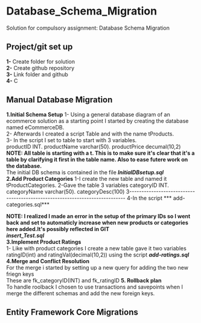 # Database_Schema_Migration
Solution for compulsory assignment: Database Schema Migration </br>
## Project/git set up </br>
__1-__ Create folder for solution </br>
__2-__ Create github repository </br>
__3-__ Link folder and github</br>
__4-__ C</br>
 
## Manual Database Migration
__1.Initial Schema Setup__
1- Using a general database diagram of an ecommerce solution as a starting point I started by creating the database named eCommerceDB.</br>
2- Afterwards I created a script Table and with the name tProducts. </br>
3- In the script I set to table to start with 3 variables. </br>
productID INT. productName varchar(50). productPrice decumal(10,2) </br>
**NOTE: All table is starting with a t. This is to make sure it's clear that it's a table by clarifying it first in the table name. Also to ease futere work on the database.** </br>
The initial DB schema is contained in the file ***InitialDBsetup.sql*** </br>
__2.Add Product Categories__
1-I create the new table and named it tProductCategories.
2-Gave the table 3 variables categoryID INT. categoryName varchar(50). categoryDesc(100)
3----------------------------------------------------------------------------
4-In the script *** add-categories.sql*** 

**NOTE: I realized I made an error in the setup of the primary IDs so I went back and set to automaticly increase when new products or categories here added.It's possibly reflected in GIT** </br>
***insert_Test.sql*** </br>
__3.Implement Product Ratings__</br>
1- Like with product categories I create a new table gave it two variables ratingID(int) and ratingVal(decimal(10,2)) using the script ***add-ratings.sql***</br>
__4.Merge and Conflict Resolution__</br>
For the merge i started by setting up a new query for adding the two new friegn keys </br>
These are fk_categoryID(INT) and fk_ratingID
__5. Rollback plan__</br>
To handle roolback I chosen to use transactions and savepoints when I merge the different schemas and add the new foreign keys.


## Entity Framework Core Migrations

